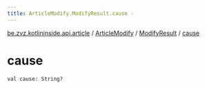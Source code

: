 ```yaml
---
title: ArticleModify.ModifyResult.cause - 
---
```


[be.zvz.kotlininside.api.article](../../index.html) / [ArticleModify](../index.html) / [ModifyResult](index.html) / [cause](./cause.html)

# cause

`val cause: String?`